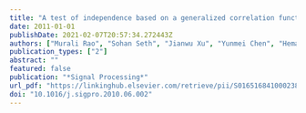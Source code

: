 ```yaml
---
title: "A test of independence based on a generalized correlation function"
date: 2011-01-01
publishDate: 2021-02-07T20:57:34.272443Z
authors: ["Murali Rao", "Sohan Seth", "Jianwu Xu", "Yunmei Chen", "Hemant Tagare", "José C. Príncipe"]
publication_types: ["2"]
abstract: ""
featured: false
publication: "*Signal Processing*"
url_pdf: "https://linkinghub.elsevier.com/retrieve/pii/S0165168410002380"
doi: "10.1016/j.sigpro.2010.06.002"
---
```


